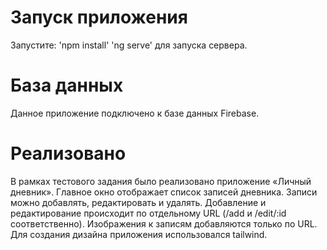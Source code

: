 # Запуск приложения
Запустите:
'npm install'
'ng serve' для запуска сервера.

# База данных
Данное приложение подключено к базе данных Firebase.

# Реализовано
В рамках тестового задания было реализовано приложение «Личный дневник». Главное окно отображает список записей дневника.
Записи можно добавлять, редактировать и удалять. Добавление и редактирование происходит по отдельному URL (/add и /edit/:id соответственно).
Изображения к записям добавляются только по URL.
Для создания дизайна приложения использовался tailwind.
